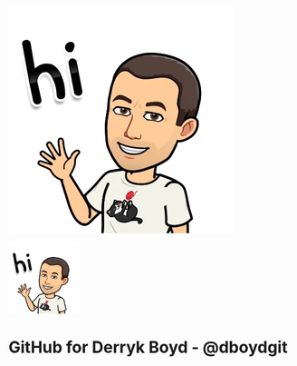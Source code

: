 ![Greeting](/images/hello.webp)

<img src="/images/hello.webp" alt="Greeting" width="125">

# GitHub for Derryk Boyd - @dboydgit
